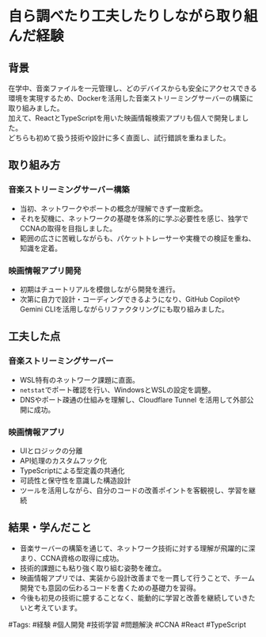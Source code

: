 #  自ら調べたり工夫したりしながら取り組んだ経験

## 背景

在学中、音楽ファイルを一元管理し、どのデバイスからも安全にアクセスできる環境を実現するため、Dockerを活用した音楽ストリーミングサーバーの構築に取り組みました。  
加えて、ReactとTypeScriptを用いた映画情報検索アプリも個人で開発しました。  
どちらも初めて扱う技術や設計に多く直面し、試行錯誤を重ねました。

## 取り組み方

### 音楽ストリーミングサーバー構築

- 当初、ネットワークやポートの概念が理解できず一度断念。
- それを契機に、ネットワークの基礎を体系的に学ぶ必要性を感じ、独学でCCNAの取得を目指しました。
- 範囲の広さに苦戦しながらも、パケットトレーサーや実機での検証を重ね、知識を定着。

### 映画情報アプリ開発

- 初期はチュートリアルを模倣しながら開発を進行。
- 次第に自力で設計・コーディングできるようになり、GitHub CopilotやGemini CLIを活用しながらリファクタリングにも取り組みました。

## 工夫した点

### 音楽ストリーミングサーバー

- WSL特有のネットワーク課題に直面。
- `netstat`でポート確認を行い、WindowsとWSLの設定を調整。
- DNSやポート疎通の仕組みを理解し、Cloudflare Tunnel を活用して外部公開に成功。

### 映画情報アプリ

- UIとロジックの分離
- API処理のカスタムフック化
- TypeScriptによる型定義の共通化
- 可読性と保守性を意識した構造設計
- ツールを活用しながら、自分のコードの改善ポイントを客観視し、学習を継続

## 結果・学んだこと

- 音楽サーバーの構築を通じて、ネットワーク技術に対する理解が飛躍的に深まり、CCNA資格の取得に成功。
- 技術的課題にも粘り強く取り組む姿勢を確立。
- 映画情報アプリでは、実装から設計改善までを一貫して行うことで、チーム開発でも意図の伝わるコードを書くための基礎力を習得。
- 今後も初見の技術に臆することなく、能動的に学習と改善を継続していきたいと考えています。

#Tags: #経験 #個人開発 #技術学習 #問題解決 #CCNA #React #TypeScript